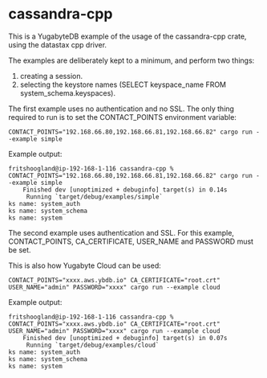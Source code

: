 # cassandra-cpp
This is a YugabyteDB example of the usage of the cassandra-cpp crate, using the datastax cpp driver.

The examples are deliberately kept to a minimum, and perform two things:
1. creating a session.
2. selecting the keystore names (SELECT keyspace_name FROM system_schema.keyspaces).

The first example uses no authentication and no SSL. 
The only thing required to run is to set the CONTACT_POINTS environment variable:
```shell
CONTACT_POINTS="192.168.66.80,192.168.66.81,192.168.66.82" cargo run --example simple
```

Example output:
```shell
fritshoogland@ip-192-168-1-116 cassandra-cpp % CONTACT_POINTS="192.168.66.80,192.168.66.81,192.168.66.82" cargo run --example simple
    Finished dev [unoptimized + debuginfo] target(s) in 0.14s
     Running `target/debug/examples/simple`
ks name: system_auth
ks name: system_schema
ks name: system
```

The second example uses authentication and SSL.
For this example, CONTACT_POINTS, CA_CERTIFICATE, USER_NAME and PASSWORD must be set.

This is also how Yugabyte Cloud can be used:
```shell
CONTACT_POINTS="xxxx.aws.ybdb.io" CA_CERTIFICATE="root.crt" USER_NAME="admin" PASSWORD="xxxx" cargo run --example cloud
```

Example output:
```shell
fritshoogland@ip-192-168-1-116 cassandra-cpp % CONTACT_POINTS="xxxx.aws.ybdb.io" CA_CERTIFICATE="root.crt" USER_NAME="admin" PASSWORD="xxxx" cargo run --example cloud
    Finished dev [unoptimized + debuginfo] target(s) in 0.07s
     Running `target/debug/examples/cloud`
ks name: system_auth
ks name: system_schema
ks name: system
```